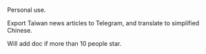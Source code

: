 Personal use. 

Export Taiwan news articles to Telegram, and translate to simplified Chinese.

Will add doc if more than 10 people star.